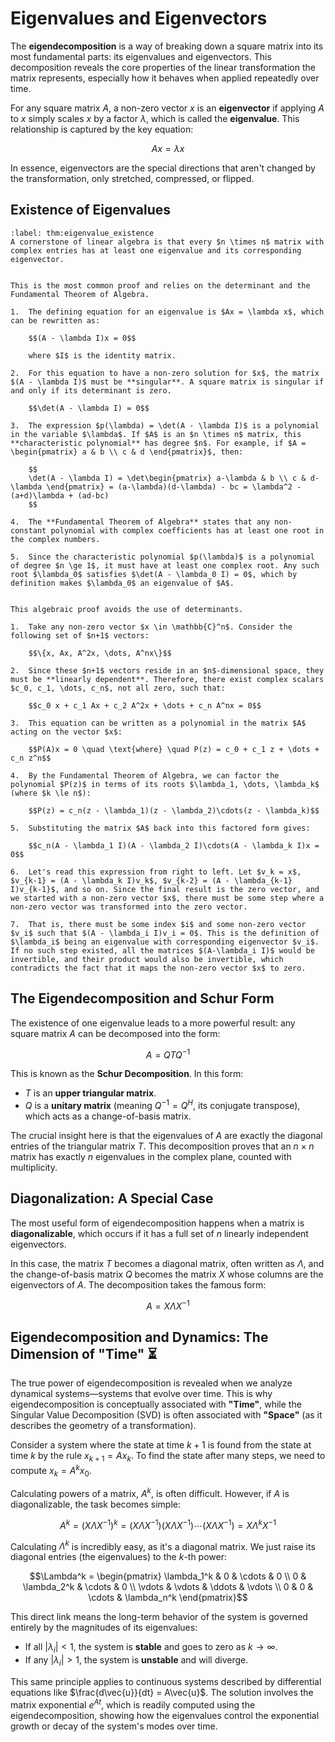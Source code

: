 # Eigenvalues and Eigenvectors

The **eigendecomposition** is a way of breaking down a square matrix into its most fundamental parts: its eigenvalues and eigenvectors. This decomposition reveals the core properties of the linear transformation the matrix represents, especially how it behaves when applied repeatedly over time.

For any square matrix $A$, a non-zero vector $x$ is an **eigenvector** if applying $A$ to $x$ simply scales $x$ by a factor $\lambda$, which is called the **eigenvalue**. This relationship is captured by the key equation:

$$Ax = \lambda x$$

In essence, eigenvectors are the special directions that aren't changed by the transformation, only stretched, compressed, or flipped.

## Existence of Eigenvalues

````{prf:theorem} Existence of Eigenvalues
:label: thm:eigenvalue_existence
A cornerstone of linear algebra is that every $n \times n$ matrix with complex entries has at least one eigenvalue and its corresponding eigenvector.
````

````{prf:proof} Using the Characteristic Polynomial

This is the most common proof and relies on the determinant and the Fundamental Theorem of Algebra.

1.  The defining equation for an eigenvalue is $Ax = \lambda x$, which can be rewritten as:

    $$(A - \lambda I)x = 0$$

    where $I$ is the identity matrix.

2.  For this equation to have a non-zero solution for $x$, the matrix $(A - \lambda I)$ must be **singular**. A square matrix is singular if and only if its determinant is zero.

    $$\det(A - \lambda I) = 0$$

3.  The expression $p(\lambda) = \det(A - \lambda I)$ is a polynomial in the variable $\lambda$. If $A$ is an $n \times n$ matrix, this **characteristic polynomial** has degree $n$. For example, if $A = \begin{pmatrix} a & b \\ c & d \end{pmatrix}$, then:

    $$
    \det(A - \lambda I) = \det\begin{pmatrix} a-\lambda & b \\ c & d-\lambda \end{pmatrix} = (a-\lambda)(d-\lambda) - bc = \lambda^2 - (a+d)\lambda + (ad-bc)
    $$

4.  The **Fundamental Theorem of Algebra** states that any non-constant polynomial with complex coefficients has at least one root in the complex numbers.

5.  Since the characteristic polynomial $p(\lambda)$ is a polynomial of degree $n \ge 1$, it must have at least one complex root. Any such root $\lambda_0$ satisfies $\det(A - \lambda_0 I) = 0$, which by definition makes $\lambda_0$ an eigenvalue of $A$.
````

````{prf:proof} Using Linear Dependence

This algebraic proof avoids the use of determinants.

1.  Take any non-zero vector $x \in \mathbb{C}^n$. Consider the following set of $n+1$ vectors:

    $$\{x, Ax, A^2x, \dots, A^nx\}$$

2.  Since these $n+1$ vectors reside in an $n$-dimensional space, they must be **linearly dependent**. Therefore, there exist complex scalars $c_0, c_1, \dots, c_n$, not all zero, such that:

    $$c_0 x + c_1 Ax + c_2 A^2x + \dots + c_n A^nx = 0$$

3.  This equation can be written as a polynomial in the matrix $A$ acting on the vector $x$:

    $$P(A)x = 0 \quad \text{where} \quad P(z) = c_0 + c_1 z + \dots + c_n z^n$$

4.  By the Fundamental Theorem of Algebra, we can factor the polynomial $P(z)$ in terms of its roots $\lambda_1, \dots, \lambda_k$ (where $k \le n$):

    $$P(z) = c_n(z - \lambda_1)(z - \lambda_2)\cdots(z - \lambda_k)$$

5.  Substituting the matrix $A$ back into this factored form gives:

    $$c_n(A - \lambda_1 I)(A - \lambda_2 I)\cdots(A - \lambda_k I)x = 0$$

6.  Let's read this expression from right to left. Let $v_k = x$, $v_{k-1} = (A - \lambda_k I)v_k$, $v_{k-2} = (A - \lambda_{k-1} I)v_{k-1}$, and so on. Since the final result is the zero vector, and we started with a non-zero vector $x$, there must be some step where a non-zero vector was transformed into the zero vector.

7.  That is, there must be some index $i$ and some non-zero vector $v_i$ such that $(A - \lambda_i I)v_i = 0$. This is the definition of $\lambda_i$ being an eigenvalue with corresponding eigenvector $v_i$. If no such step existed, all the matrices $(A-\lambda_i I)$ would be invertible, and their product would also be invertible, which contradicts the fact that it maps the non-zero vector $x$ to zero.
````

## The Eigendecomposition and Schur Form

The existence of one eigenvalue leads to a more powerful result: any square matrix $A$ can be decomposed into the form:

$$A = Q T Q^{-1}$$

This is known as the **Schur Decomposition**. In this form:
* $T$ is an **upper triangular matrix**.
* $Q$ is a **unitary matrix** (meaning $Q^{-1} = Q^H$, its conjugate transpose), which acts as a change-of-basis matrix.

The crucial insight here is that the eigenvalues of $A$ are exactly the diagonal entries of the triangular matrix $T$. This decomposition proves that an $n \times n$ matrix has exactly $n$ eigenvalues in the complex plane, counted with multiplicity.

## Diagonalization: A Special Case

The most useful form of eigendecomposition happens when a matrix is **diagonalizable**, which occurs if it has a full set of $n$ linearly independent eigenvectors.

In this case, the matrix $T$ becomes a diagonal matrix, often written as $\Lambda$, and the change-of-basis matrix $Q$ becomes the matrix $X$ whose columns are the eigenvectors of $A$. The decomposition takes the famous form:

$$A = X \Lambda X^{-1}$$

## Eigendecomposition and Dynamics: The Dimension of "Time" ⏳

The true power of eigendecomposition is revealed when we analyze dynamical systems—systems that evolve over time. This is why eigendecomposition is conceptually associated with **"Time"**, while the Singular Value Decomposition (SVD) is often associated with **"Space"** (as it describes the geometry of a transformation).

Consider a system where the state at time $k+1$ is found from the state at time $k$ by the rule $x_{k+1} = Ax_k$. To find the state after many steps, we need to compute $x_k = A^k x_0$.

Calculating powers of a matrix, $A^k$, is often difficult. However, if $A$ is diagonalizable, the task becomes simple:

$$A^k = (X \Lambda X^{-1})^k = (X \Lambda X^{-1})(X \Lambda X^{-1})\cdots(X \Lambda X^{-1}) = X \Lambda^k X^{-1}$$

Calculating $\Lambda^k$ is incredibly easy, as it's a diagonal matrix. We just raise its diagonal entries (the eigenvalues) to the $k$-th power:

$$\Lambda^k = \begin{pmatrix} \lambda_1^k & 0 & \cdots & 0 \\ 0 & \lambda_2^k & \cdots & 0 \\ \vdots & \vdots & \ddots & \vdots \\ 0 & 0 & \cdots & \lambda_n^k \end{pmatrix}$$

This direct link means the long-term behavior of the system is governed entirely by the magnitudes of its eigenvalues:
* If all $|\lambda_i| < 1$, the system is **stable** and goes to zero as $k \to \infty$.
* If any $|\lambda_i| > 1$, the system is **unstable** and will diverge.

This same principle applies to continuous systems described by differential equations like $\frac{d\vec{u}}{dt} = A\vec{u}$. The solution involves the matrix exponential $e^{At}$, which is readily computed using the eigendecomposition, showing how the eigenvalues control the exponential growth or decay of the system's modes over time.
